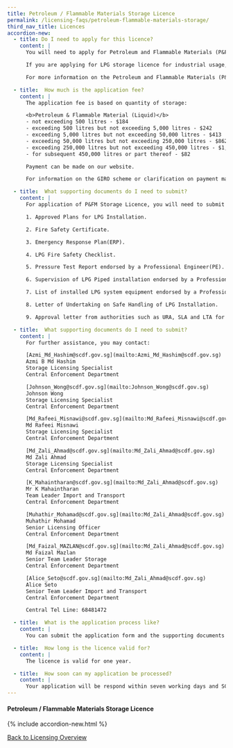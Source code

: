 ```yaml
---
title: Petroleum / Flammable Materials Storage Licence
permalink: /licensing-faqs/petroleum-flammable-materials-storage/
third_nav_title: Licences
accordion-new:   
  - title: Do I need to apply for this licence?
    content: |
      You will need to apply for Petroleum and Flammable Materials (P&FM) storage licence for the LPG installation at eating establishments from the Singapore Civil Defence Force (SCDF). Please note that if you are storing 200 kg LPG and below at eating establishment, you are not required to apply for P&FM storage licence.

      If you are applying for LPG storage licence for industrial usage, you may submit online application at [Licence One Portal](https://licence1.business.gov.sg/){:target="_blank"}.

      For more information on the Petroleum and Flammable Materials (P&FM) storage licence, you can visit the [SCDF website](https://www.scdf.gov.sg/home/fire-safety/petroleum-and-flammable-material-licences/information-of-p-fm-storage-licence){:target="_blank"}.

  - title:  How much is the application fee?
    content: |
      The application fee is based on quantity of storage:

      <b>Petroleum & Flammable Material (Liquid)</b>
      - not exceeding 500 litres - $184
      - exceeding 500 litres but not exceeding 5,000 litres - $242
      - exceeding 5,000 litres but not exceeding 50,000 litres - $413
      - exceeding 50,000 litres but not exceeding 250,000 litres - $862
      - exceeding 250,000 litres but not exceeding 450,000 litres - $1,320
      - for subsequent 450,000 litres or part thereof - $82

      Payment can be made on our website.

      For information on the GIRO scheme or clarification on payment matters, you may wish to contact SCDF Finance Department at 68481623 / 6848161

  - title:  What supporting documents do I need to submit?
    content: |
      For application of P&FM Storage Licence, you will need to submit the following supporting documents:

      1. Approved Plans for LPG Installation.

      2. Fire Safety Certificate.

      3. Emergency Response Plan(ERP).

      4. LPG Fire Safety Checklist.

      5. Pressure Test Report endorsed by a Professional Engineer(PE).

      6. Supervision of LPG Piped installation endorsed by a Professional Engineer(PE).

      7. List of installed LPG system equipment endorsed by a Professional Engineer(PE).

      8. Letter of Undertaking on Safe Handling of LPG Installation.

      9. Approval letter from authorities such as URA, SLA and LTA for the proposed storage area of the LPG manifold system located on a back lane.

  - title:  What supporting documents do I need to submit?
    content: |
      For further assistance, you may contact:

      [Azmi_Md_Hashim@scdf.gov.sg](mailto:Azmi_Md_Hashim@scdf.gov.sg)
      Azmi B Md Hashim
      Storage Licensing Specialist
      Central Enforcement Department

      [Johnson_Wong@scdf.gov.sg](mailto:Johnson_Wong@scdf.gov.sg)
      Johnson Wong
      Storage Licensing Specialist
      Central Enforcement Department

      [Md_Rafeei_Misnawi@scdf.gov.sg](mailto:Md_Rafeei_Misnawi@scdf.gov.sg)
      Md Rafeei Misnawi
      Storage Licensing Specialist
      Central Enforcement Department

      [Md_Zali_Ahmad@scdf.gov.sg](mailto:Md_Zali_Ahmad@scdf.gov.sg)
      Md Zali Ahmad
      Storage Licensing Specialist
      Central Enforcement Department

      [K_Mahaintharan@scdf.gov.sg](mailto:Md_Zali_Ahmad@scdf.gov.sg)
      Mr K Mahaintharan
      Team Leader Import and Transport
      Central Enforcement Department

      [Muhathir_Mohamad@scdf.gov.sg](mailto:Md_Zali_Ahmad@scdf.gov.sg)
      Muhathir Mohamad
      Senior Licensing Officer
      Central Enforcement Department

      [Md_Faizal_MAZLAN@scdf.gov.sg](mailto:Md_Zali_Ahmad@scdf.gov.sg)
      Md Faizal Mazlan
      Senior Team Leader Storage
      Central Enforcement Department

      [Alice_Seto@scdf.gov.sg](mailto:Md_Zali_Ahmad@scdf.gov.sg)
      Alice Seto
      Senior Team Leader Import and Transport
      Central Enforcement Department

      Central Tel Line: 68481472

  - title:  What is the application process like?
    content: |
      You can submit the application form and the supporting documents if required, on our website. As the applicant, you can either file personally or authorise a representative to apply on your behalf using Corp Pass id. For offline submission, please indicate the case ID number on your supporting documents before sending to SCDF/CED.      

  - title:  How long is the licence valid for?
    content: |
      The licence is valid for one year.

  - title:  How soon can my application be processed?
    content: |
      Your application will be respond within seven working days and SCDF officers will contact you to arrange for an inspection. If documents submitted are in order and the inspection is satisfactory, approval will be granted and the Petroleum & Flammable Materials Storage Licence will be issued upon payment.             
---
```


#### Petroleum / Flammable Materials Storage Licence
{% include accordion-new.html %}

[Back to Licensing Overview](/licences/)
